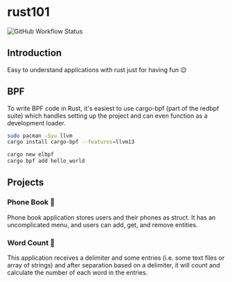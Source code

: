 # rust101

![GitHub Workflow Status](https://img.shields.io/github/workflow/status/1995parham/rust101/ci?label=ci&logo=github&style=flat-square)

## Introduction

Easy to understand applications with rust just for having fun :relieved:

## BPF

To write BPF code in Rust, it's easiest to use cargo-bpf (part of the redbpf suite)
which handles setting up the project and can even function as a development loader.

```sh
sudo pacman -Syu llvm
cargo install cargo-bpf --features=llvm13
```

```sh
cargo new elbpf
cargo bpf add hello_world
```

## Projects

### Phone Book :iphone:

Phone book application stores users and their phones as struct. It has an uncomplicated menu, and users can add, get, and remove entities.

### Word Count 🔢

This application receives a delimiter and some entries (i.e. some text files or array of strings) and after separation based on a delimiter, it will count and calculate the number of each word in the entries.
